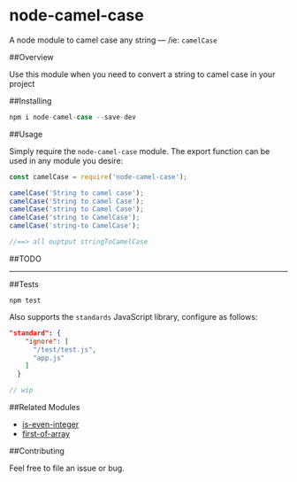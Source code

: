 # node-camel-case
A node module to camel case any string — /ie: `camelCase`

##Overview

Use this module when you need to convert a string to camel case in your project

##Installing 

```javascript
npm i node-camel-case --save-dev
```

##Usage

Simply require the `node-camel-case` module. The export function can be used in any module you desire:

```javascript
const camelCase = require('node-camel-case');

camelCase('String to camel case');
camelCase('String to camel Case');
camelCase('string to Camel Case');
camelCase('string to CamelCase');
camelCase('string-to CamelCase');

//==> all ouptput stringToCamelCase

```

##TODO

---

##Tests

`npm test`

Also supports the `standards` JavaScript library, configure as follows:

```JSON
"standard": {
    "ignore": [
      "/test/test.js",
      "app.js"
    ]
  }
```

```javascript
// wip
```

##Related Modules

* [is-even-integer](https://github.com/ahadb/is-even-integer)
* [first-of-array](https://github.com/ahadb/first-of-array)

##Contributing

Feel free to file an issue or bug.


